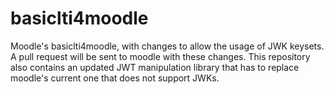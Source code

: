 # basiclti4moodle
Moodle's basiclti4moodle, with changes to allow the usage of JWK keysets. A pull request will be sent to moodle with these changes. This repository also contains an updated JWT manipulation library that has to replace moodle's current one that does not support JWKs.
